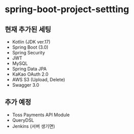 # spring-boot-project-settting

## 현재 추가된 세팅

- Kotlin (JDK ver.17)
- Spring Boot (3.0)
- Spring Security
- JWT
- MySQL
- Spring Data JPA
- KaKao OAuth 2.0
- AWS S3 (Upload, Delete)
- Swagger 3.0

## 추가 예정

- Toss Payments API Module
- QueryDSL
- Jenkins (서버 생기면)
